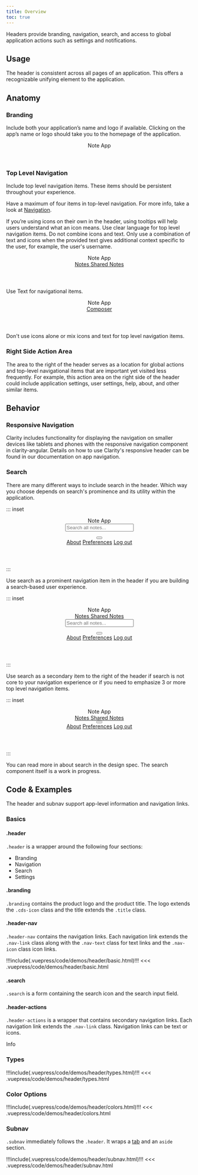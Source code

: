 ```yaml
---
title: Overview
toc: true
---
```


Headers provide branding, navigation, search, and access to global application actions such as settings and notifications.

## Usage

The header is consistent across all pages of an application. This offers a recognizable unifying element to the application.

## Anatomy

### Branding

Include both your application’s name and logo if available. Clicking on the app’s name or logo should take you to the homepage of the application.

<div class="clr-row">
<div class="clr-col">
<div class="doc-wrapper">
<header class="header-6" style="min-width: 96%; flex: none">
  <div class="branding">
      <a class="logo-and-title">
          <cds-icon shape="file"></cds-icon>
          <span class="title">Note App</span>
      </a>
  </div>
</header>
</div>
</div>
</div>

### Top Level Navigation

Include top level navigation items. These items should be persistent throughout your experience.

Have a maximum of four items in top-level navigation. For more info, take a look at [Navigation](/foundation/navigation).

If you’re using icons on their own in the header, using tooltips will help users understand what an icon means. Use clear language for top level navigation items. Do not combine icons and text. Only use a combination of text and icons when the provided text gives additional context specific to the user, for example, the user's username.

<div class="clr-row">

<div class="clr-col-sm-12 doc-do">
<div class="doc-example">

<header class="header-6" style="min-width: 96%; flex: none">
  <div class="branding">
      <a class="logo-and-title">
          <cds-icon shape="file"></cds-icon>
          <span class="title">Note App</span>
      </a>
  </div>
  <div class="header-nav">
      <a href="javascript://" class="nav-link">
          <span class="nav-text">Notes</span>
      </a>
      <a href="javascript://" class="active nav-link">
          <span class="nav-text">Shared Notes</span>
      </a>
  </div>
</header>

</div>

Use Text for navigational items.

</div>

<div class="clr-col-sm-12 doc-dont" cds-layout="m-t:xl">
<div class="doc-example">

<header class="header-6" style="min-width: 96%; flex: none">
  <div class="branding">
      <a class="logo-and-title">
          <cds-icon shape="file"></cds-icon>
          <span class="title">Note App</span>
      </a>
  </div>
  <div class="header-nav">
    <a href="javascript://" class="nav-link">
      <cds-icon shape="pencil" style="position: static; transform: translate3d(0, 0, 0);"></cds-icon> Composer
    </a>
    <a href="javascript://" class="active nav-link">
      <cds-icon shape="folder"></cds-icon>
    </a>
  </div>
</header>

</div>

Don't use icons alone or mix icons and text for top level navigation items.

</div>

</div>

### Right Side Action Area

The area to the right of the header serves as a location for global actions and top-level navigational items that are important yet visited less frequently. For example, this action area on the right side of the header could include application settings, user settings, help, about, and other similar items.

<!-- [//]: ## Types -->

## Behavior

### Responsive Navigation

Clarity includes functionality for displaying the navigation on smaller devices like tablets and phones with the responsive navigation component in clarity-angular. Details on how to use Clarity's responsive header can be found in our documentation on app navigation.

### Search

There are many different ways to include search in the header. Which way you choose depends on search's prominence and its utility within the application.

::: inset

<header class="header-6" style="min-width: 100%; flex: none">
  <div class="branding">
    <a class="logo-and-title">
      <cds-icon shape="file"></cds-icon>
      <span class="title">Note App</span>
    </a>
  </div>
  <form class="search">
    <label for="search_input">
      <input id="search_input-a" type="text" placeholder="Search all notes...">
    </label>
  </form>
  <div class="header-actions">
    <div class="dropdown">
      <button class="nav-icon dropdown-toggle" aria-label="toggle settings menu">
        <cds-icon shape="cog"></cds-icon>
        <cds-icon shape="angle" direction="down"></cds-icon>
      </button>
      <div class="dropdown-menu">
        <a href="javascript://">About</a>
        <a href="javascript://">Preferences</a>
        <a href="javascript://">Log out</a>
      </div>
    </div>
  </div>
</header>
:::

Use search as a prominent navigation item in the header if you are building a search-based user experience.

::: inset

<header class="header-6" style="min-width: 100%; flex: none">
  <div class="branding">
    <a class="logo-and-title">
      <cds-icon shape="file"></cds-icon>
      <span class="title">Note App</span>
    </a>
  </div>
  <div class="header-nav">
    <a href="javascript://" class="nav-link">
      <span class="nav-text">Notes</span>
    </a>
    <a href="javascript://" class="active nav-link">
      <span class="nav-text">Shared Notes</span>
    </a>
  </div>
  <form class="search">
    <label for="search_input">
      <input id="search_input" type="text" placeholder="Search all notes...">
    </label>
  </form>
  <div class="header-actions">
    <div class="dropdown">
      <button class="nav-icon dropdown-toggle" aria-label="toggle settings menu">
        <cds-icon shape="cog"></cds-icon>
        <cds-icon shape="angle" direction="down"></cds-icon>
      </button>
      <div class="dropdown-menu">
        <a href="javascript://">About</a>
        <a href="javascript://">Preferences</a>
        <a href="javascript://">Log out</a>
      </div>
    </div>
  </div>
</header>
:::

Use search as a secondary item to the right of the header if search is not core to your navigation experience or if you need to emphasize 3 or more top level navigation items.

::: inset

<header class="header-6" style="min-width: 100%; flex: none">
  <div class="branding">
    <a class="logo-and-title">
      <cds-icon shape="file"></cds-icon>
      <span class="title">Note App</span>
    </a>
  </div>
  <div class="header-nav">
    <a href="javascript://" class="nav-link">
      <span class="nav-text">Notes</span>
    </a>
    <a href="javascript://" class="active nav-link">
      <span class="nav-text">Shared Notes</span>
    </a>
  </div>
  <div class="header-actions">
    <a href="javascript:void(0)" class="nav-icon nav-icon-text">
      <cds-icon shape="search" style="position: relative; top: 0.8rem; left: auto; transform: none; margin-left: 1rem"></cds-icon>
    </a>
    <div class="dropdown">
      <button class="nav-icon dropdown-toggle" aria-label="toggle settings menu">
        <cds-icon shape="cog"></cds-icon>
        <cds-icon shape="angle" direction="down"></cds-icon>
      </button>
      <div class="dropdown-menu">
        <a href="javascript://">About</a>
        <a href="javascript://">Preferences</a>
        <a href="javascript://">Log out</a>
      </div>
    </div>
  </div>
</header>
:::

You can read more in about search in the design spec. The search component itself is a work in progress.

<!-- [//]: ## Placement -->

<!-- [//]: ## Content -->

## Code & Examples

The header and subnav support app-level information and navigation links.

### Basics

#### .header

`.header` is a wrapper around the following four sections:

- Branding
- Navigation
- Search
- Settings

#### .branding

`.branding` contains the product logo and the product title. The logo extends the `.cds-icon` class and the title extends the `.title` class.

#### .header-nav

`.header-nav` contains the navigation links. Each navigation link extends the `.nav-link` class along with the `.nav-text` class for text links and the `.nav-icon` class icon links.

<doc-demo>
!!!include(.vuepress/code/demos/header/basic.html)!!!
</doc-demo>

<doc-code>
<<< .vuepress/code/demos/header/basic.html
</doc-code>

#### .search

`.search` is a form containing the search icon and the search input field.

#### .header-actions

`.header-actions` is a wrapper that contains secondary navigation links. Each navigation link extends the `.nav-link` class. Navigation links can be text or icons.

Info

<!-- For information about headers with responsive navigation, see [Responsive Navigation](/foundation/navigation#responsive_navigation). -->

### Types

<doc-demo id="header-types">
!!!include(.vuepress/code/demos/header/types.html)!!!
</doc-demo>

<doc-code>
<<< .vuepress/code/demos/header/types.html
</doc-code>

### Color Options

<doc-demo id="color-types">
!!!include(.vuepress/code/demos/header/colors.html)!!!
</doc-demo>

<doc-code>
<<< .vuepress/code/demos/header/colors.html
</doc-code>

### Subnav

`.subnav` immediately follows the `.header`. It wraps a [tab](/angular-components/tab) and an `aside` section.

<doc-demo id="subnav-types">
!!!include(.vuepress/code/demos/header/subnav.html)!!!
</doc-demo>

<doc-code>
<<< .vuepress/code/demos/header/subnav.html
</doc-code>
